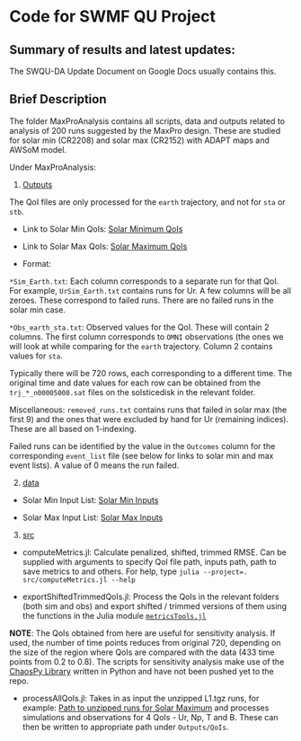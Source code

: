 # Code for SWMF QU Project

## Summary of results and latest updates: 
The SWQU-DA Update Document on Google Docs usually contains this. 


## Brief Description
The folder MaxProAnalysis contains all scripts, data and outputs related to analysis of 200 runs suggested by the MaxPro design. These are studied for solar min (CR2208) and solar max (CR2152) with ADAPT maps and AWSoM model. 

Under MaxProAnalysis:

1) [Outputs](https://github.com/danieliong/SWMF_QU/tree/metrics/MaxProAnalysis/Outputs) 

  The QoI files are only processed for the `earth` trajectory, and not for `sta` or `stb`. 
  * Link to Solar Min QoIs: [Solar Minimum QoIs](https://github.com/danieliong/SWMF_QU/tree/metrics/MaxProAnalysis/Outputs/QoIs/code_v_2021_05_17/event_list_2021_04_16_09)
   
  * Link to Solar Max QoIs: [Solar Maximum QoIs](https://github.com/danieliong/SWMF_QU/tree/metrics/MaxProAnalysis/Outputs/QoIs/code_v_2021_05_17/event_list_2021_06_02_21)
  
  * Format: 

`*Sim_Earth.txt`: Each column corresponds to a separate run for that QoI.  For example, `UrSim_Earth.txt` contains runs for Ur. A few columns will be all zeroes. These correspond to failed runs. There are no failed runs in the solar min case. 

`*Obs_earth_sta.txt`: Observed values for the QoI. These will contain 2 columns. The first column corresponds to `OMNI` observations (the ones we will look at while comparing for the `earth` trajectory. Column 2 contains values for `sta`. 

Typically there will be 720 rows, each corresponding to a different time. The original time and date values for each row can be obtained from the `trj_*_n00005000.sat` files on the solsticedisk in the relevant folder. 

Miscellaneous: `removed_runs.txt` contains runs that failed in solar max (the first 9) and the ones that were excluded by hand for Ur (remaining indices). These are all based on 1-indexing. 

Failed runs can be identified by the value in the `Outcomes` column for the corresponding `event_list` file (see below for links to solar min and max event lists). A value of 0 means the run failed.  


2) [data](https://github.com/danieliong/SWMF_QU/tree/metrics/MaxProAnalysis/data)
  * Solar Min Input List: [Solar Min Inputs](https://github.com/danieliong/SWMF_QU/blob/metrics/MaxProAnalysis/data/MaxPro_inputs_outputs_event_list_2021_04_16_09.txt)

  * Solar Max Input List: [Solar Max Inputs](https://github.com/danieliong/SWMF_QU/blob/metrics/MaxProAnalysis/data/MaxPro_inputs_outputs_event_list_2021_06_02_21.txt)
  

3) [src](https://github.com/danieliong/SWMF_QU/tree/metrics/MaxProAnalysis/src)

  * computeMetrics.jl: Calculate penalized, shifted, trimmed RMSE. Can be supplied with arguments to specify QoI file path, inputs path, path to save metrics to and others. For help, type `julia --project=. src/computeMetrics.jl --help`
  
  * exportShiftedTrimmedQoIs.jl: Process the QoIs in the relevant folders (both sim and obs) and export shifted / trimmed versions of them using the functions in the Julia module [`metricsTools.jl`](https://github.com/danieliong/SWMF_QU/blob/metrics/scripts/metricsTools.jl)

**NOTE**: The QoIs obtained from here are useful for sensitivity analysis. If used, the number of time points reduces from original 720, depending on the size of the region where QoIs are compared with the data (433 time points from 0.2 to 0.8). The scripts for sensitivity analysis make use of the [ChaosPy Library](https://github.com/jonathf/chaospy/tree/master/chaospy) written in Python and have not been pushed yet to the repo. 

  * processAllQoIs.jl: Takes in as input the unzipped L1.tgz runs, for example: [Path to unzipped runs for Solar Maximum](https://github.com/danieliong/SWMF_QU/tree/metrics/MaxProAnalysis/data/L1_runs_event_list_2021_06_02_21) and processes simulations and observations for 4 QoIs - Ur, Np, T and B. These can then be written to appropriate path under `Outputs/QoIs`.

